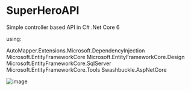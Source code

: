 # SuperHeroAPI

Simple controller based API in C# .Net Core 6 

using:

AutoMapper.Extensions.Microsoft.DependencyInjection
Microsoft.EntityFrameworkCore
Microsoft.EntityFrameworkCore.Design
Microsoft.EntityFrameworkCore.SqlServer
Microsoft.EntityFrameworkCore.Tools
Swashbuckle.AspNetCore


![image](https://user-images.githubusercontent.com/103057715/177163338-1325147e-5c66-4bbf-a60a-52d35826e5b8.png)
